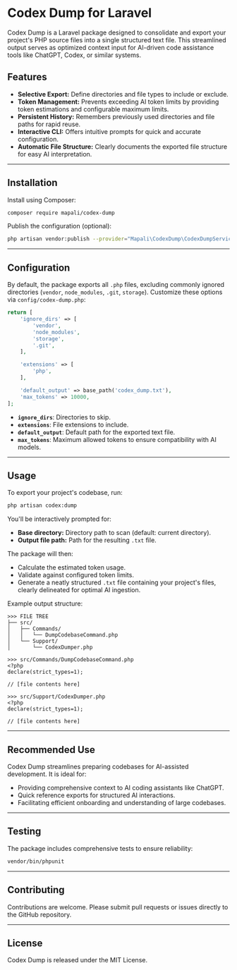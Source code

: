 # Codex Dump for Laravel

Codex Dump is a Laravel package designed to consolidate and export your project's PHP source files into a single structured text file. This streamlined output serves as optimized context input for AI-driven code assistance tools like ChatGPT, Codex, or similar systems.

## Features

- **Selective Export:** Define directories and file types to include or exclude.
- **Token Management:** Prevents exceeding AI token limits by providing token estimations and configurable maximum limits.
- **Persistent History:** Remembers previously used directories and file paths for rapid reuse.
- **Interactive CLI:** Offers intuitive prompts for quick and accurate configuration.
- **Automatic File Structure:** Clearly documents the exported file structure for easy AI interpretation.

---

## Installation

Install using Composer:

```bash
composer require mapali/codex-dump
```

Publish the configuration (optional):

```bash
php artisan vendor:publish --provider="Mapali\CodexDump\CodexDumpServiceProvider" --tag="config"
```

---

## Configuration

By default, the package exports all `.php` files, excluding commonly ignored directories (`vendor`, `node_modules`, `.git`, `storage`). Customize these options via `config/codex-dump.php`:

```php
return [
    'ignore_dirs' => [
        'vendor',
        'node_modules',
        'storage',
        '.git',
    ],

    'extensions' => [
        'php',
    ],

    'default_output' => base_path('codex_dump.txt'),
    'max_tokens' => 10000,
];
```

- **`ignore_dirs`**: Directories to skip.
- **`extensions`**: File extensions to include.
- **`default_output`**: Default path for the exported text file.
- **`max_tokens`**: Maximum allowed tokens to ensure compatibility with AI models.

---

## Usage

To export your project's codebase, run:

```bash
php artisan codex:dump
```

You'll be interactively prompted for:

- **Base directory:** Directory path to scan (default: current directory).
- **Output file path:** Path for the resulting `.txt` file.

The package will then:

- Calculate the estimated token usage.
- Validate against configured token limits.
- Generate a neatly structured `.txt` file containing your project's files, clearly delineated for optimal AI ingestion.

Example output structure:

```
>>> FILE TREE
├── src/
│   ├── Commands/
│   │   └── DumpCodebaseCommand.php
│   └── Support/
│       └── CodexDumper.php

>>> src/Commands/DumpCodebaseCommand.php
<?php
declare(strict_types=1);

// [file contents here]

>>> src/Support/CodexDumper.php
<?php
declare(strict_types=1);

// [file contents here]
```

---

## Recommended Use

Codex Dump streamlines preparing codebases for AI-assisted development. It is ideal for:

- Providing comprehensive context to AI coding assistants like ChatGPT.
- Quick reference exports for structured AI interactions.
- Facilitating efficient onboarding and understanding of large codebases.

---

## Testing

The package includes comprehensive tests to ensure reliability:

```bash
vendor/bin/phpunit
```

---

## Contributing

Contributions are welcome. Please submit pull requests or issues directly to the GitHub repository.

---

## License

Codex Dump is released under the MIT License.

